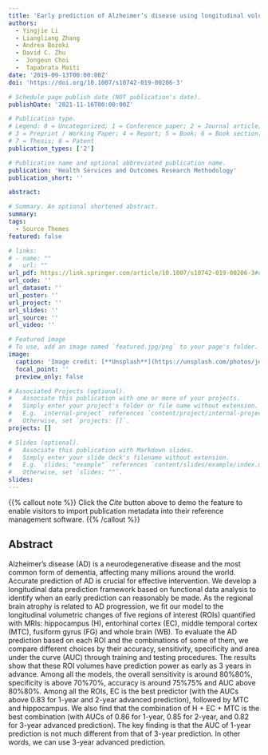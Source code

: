 ```yaml
---
title: 'Early prediction of Alzheimer’s disease using longitudinal volumetric MRI data from ADNI'
authors:
  - Yingjie Li
  - Liangliang Zhang
  - Andrea Bozoki
  - David C. Zhu
  -  Jongeun Choi
  -  Tapabrata Maiti
date: '2019-09-13T00:00:00Z'
doi: 'https://doi.org/10.1007/s10742-019-00206-3'

# Schedule page publish date (NOT publication's date).
publishDate: '2021-11-16T00:00:00Z'

# Publication type.
# Legend: 0 = Uncategorized; 1 = Conference paper; 2 = Journal article;
# 3 = Preprint / Working Paper; 4 = Report; 5 = Book; 6 = Book section;
# 7 = Thesis; 8 = Patent
publication_types: ['2']

# Publication name and optional abbreviated publication name.
publication: 'Health Services and Outcomes Research Methodology'
publication_short: ''

abstract: 

# Summary. An optional shortened abstract.
summary: 
tags:
  - Source Themes
featured: false

# links:
# - name: ""
#   url: ""
url_pdf: https://link.springer.com/article/10.1007/s10742-019-00206-3#citeas
url_code: ''
url_dataset: ''
url_poster: ''
url_project: ''
url_slides: ''
url_source: ''
url_video: ''

# Featured image
# To use, add an image named `featured.jpg/png` to your page's folder.
image:
  caption: 'Image credit: [**Unsplash**](https://unsplash.com/photos/jdD8gXaTZsc)'
  focal_point: ''
  preview_only: false

# Associated Projects (optional).
#   Associate this publication with one or more of your projects.
#   Simply enter your project's folder or file name without extension.
#   E.g. `internal-project` references `content/project/internal-project/index.md`.
#   Otherwise, set `projects: []`.
projects: []

# Slides (optional).
#   Associate this publication with Markdown slides.
#   Simply enter your slide deck's filename without extension.
#   E.g. `slides: "example"` references `content/slides/example/index.md`.
#   Otherwise, set `slides: ""`.
slides:
---
```


{{% callout note %}}
Click the _Cite_ button above to demo the feature to enable visitors to import publication metadata into their reference management software.
{{% /callout %}}

## Abstract

Alzheimer’s disease (AD) is a neurodegenerative disease and the most common form of dementia, affecting many millions around the world. Accurate prediction of AD is crucial for effective intervention. We develop a longitudinal data prediction framework based on functional data analysis to identify when an early prediction can reasonably be made. As the regional brain atrophy is related to AD progression, we fit our model to the longitudinal volumetric changes of five regions of interest (ROIs) quantified with MRIs: hippocampus (H), entorhinal cortex (EC), middle temporal cortex (MTC), fusiform gyrus (FG) and whole brain (WB). To evaluate the AD prediction based on each ROI and the combinations of some of them, we compare different choices by their accuracy, sensitivity, specificity and area under the curve (AUC) through training and testing procedures. The results show that these ROI volumes have prediction power as early as 3 years in advance. Among all the models, the overall sensitivity is around 80%80%, specificity is above 70%70%, accuracy is around 75%75% and AUC above 80%80%. Among all the ROIs, EC is the best predictor (with the AUCs above 0.83 for 1-year and 2-year advanced prediction), followed by MTC and hippocampus. We also find that the combination of H + EC + MTC is the best combination (with AUCs of 0.86 for 1-year, 0.85 for 2-year, and 0.82 for 3-year advanced prediction). The key finding is that the AUC of 1-year prediction is not much different from that of 3-year prediction. In other words, we can use 3-year advanced prediction.



